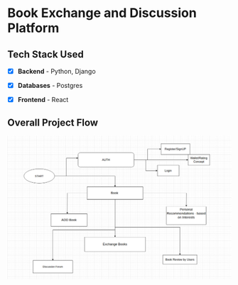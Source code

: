 # Book Exchange and Discussion Platform

## Tech Stack Used

+ [x] **Backend** - Python, Django
+ [x] **Databases** - Postgres
+ [x] **Frontend** - React


## Overall Project Flow

![Project_workflow_diagram](Overall_workflow.png)


